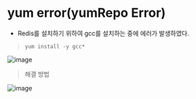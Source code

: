 # yum error(yumRepo Error)

- Redis를 설치하기 위하여 gcc를 설치하는 중에 에러가 발생하였다.
> `yum install -y gcc*`

![image](https://user-images.githubusercontent.com/43158502/128505274-4dbb582e-94d9-4a54-b4ba-ba2bed3a17c7.png)

> 해결 방법

![image](https://user-images.githubusercontent.com/43158502/128505322-e7c1eefa-da50-4d69-9345-c07a40f0cb9b.png)
